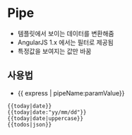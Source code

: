 # Pipe
- 템플릿에서 보이는 데이터를 변환해줌
- AngularJS 1.x 에서는 필터로 제공됨
- 특정값을 보여지는 값만 바꿈

## 사용법
- {{ express | pipeName:paramValue}}
~~~
{{today|date}}
{{today|date:"yy/mm/dd"}}
{{today|date|uppercase}}
{{todos|json}}
~~~